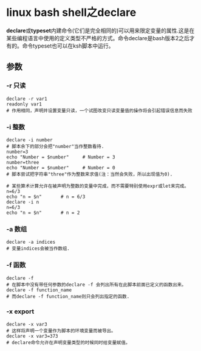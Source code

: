 # linux bash shell之declare
**declare**或**typeset**内建命令(它们是完全相同的)可以用来限定变量的属性.这是在某些编程语言中使用的定义类型不严格的方式。命令declare是bash版本2之后才有的。命令typeset也可以在ksh脚本中运行。

## 参数

### -r 只读

    declare -r var1
    readonly var1
    # 作用相同，声明并设置变量只读，一个试图改变只读变量值的操作将会引起错误信息而失败
    
### -i 整数

    declare -i number
    # 脚本余下的部分会把"number"当作整数看待.
    number=3
    echo "Number = $number"     # Number = 3
    number=three
    echo "Number = $number"     # Number = 0
    # 脚本尝试把字符串"three"作为整数来求值(注：当然会失败，所以出现值为0).
    
    # 某些算术计算允许在被声明为整数的变量中完成，而不需要特别使用expr或let来完成。
    n=6/3
    echo "n = $n"       # n = 6/3
    declare -i n
    n=6/3
    echo "n = $n"       # n = 2

### -a 数组
    
    declare -a indices
    # 变量indices会被当作数组.
    
### -f 函数
    
    declare -f
    # 在脚本中没有带任何参数的declare -f 会列出所有在此脚本前面已定义的函数出来。
    declare -f function_name
    # 而declare -f function_name则只会列出指定的函数.
    
### -x export

    declare -x var3
    # 这样将声明一个变量作为脚本的环境变量而被导出。
    declare -x var3=373
    # declare命令允许在声明变量类型的时候同时给变量赋值。